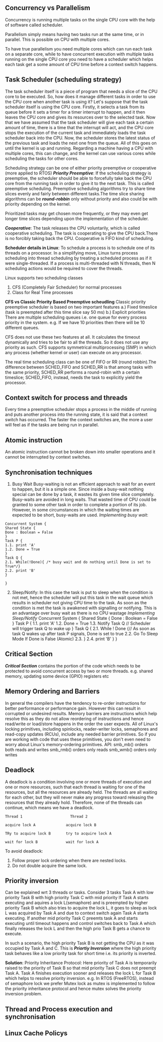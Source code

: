 ## Concurrency vs Parallelism
Concurrency is running multiple tasks on the single CPU core with the help of software called scheduler.

Parallelism simply means having two tasks run at the same time, or in parallel. This is possible on CPU with multiple cores.

To have true parallelism you need multiple cores which can run each task on a separate core, while to have concurrent execution with multiple tasks running on the single CPU core you need to have a scheduler which helps each task get a some amount of CPU time before a context switch happens.


## Task Scheduler (scheduling strategy)
The task scheduler itself is a piece of program that needs a slice of the CPU core to be executed. So, how does it manage different tasks in order to use the CPU core when another task is using it? Let's suppose that the task scheduler itself is using the CPU core. Firstly, it selects a task from its queue before it sets a timer for a timer interrupt to happen, and it then leaves the CPU core and gives its resources over to the selected task.
Now that we have assumed that the task scheduler will give each task a certain amount of time, there is a time that the interrupt will act, and the CPU core stops
the execution of the current task and immediately loads the task scheduler back into the CPU. Now, the scheduler stores the latest status of the previous task and loads the next one from the queue. All of this goes on until the kernel is up and running. Regarding a machine having a CPU with multiple cores, this can change, and the kernel can use various cores while scheduling the tasks for other cores.

Scheduling strategy can be one of either priority preemptive or cooperative (more applied to RTOS)
***Priority Preemptive***:
If the scheduling strategy is preemptive, the scheduler should be able to forcefully take back the CPU core from the running task in order to give it to the next task. This is called preemptive scheduling.
Preemptive scheduling algorithms try to share time slices evenly and fairly between different tasks.The time slice sharing algorithms can be ***round-robbin*** only without priority and also could be with priority depending on the kernel.

Prioritized tasks may get chosen more frequently, or they may even get longer time slices depending upon the implementation of the scheduler.


***Cooperative***:
The task releases the CPU voluntarily, which is called cooperative scheduling. The task is cooperating to give the CPU back.There is no forcibly taking back the CPU. Cooperative is FIFO kind of scheduling.

**Scheduler details in Linux**:
To schedule a process is to schedule one of its threads on a processor. In a simplifying move, Linux turns process scheduling into thread scheduling by treating a scheduled process as if it were single-threaded. If a process is multi-threaded with N threads, then N scheduling actions would be required to cover the threads.

Linux supports two scheduling classes
1. CFS (Completely Fair Scheduler) for normal processes
2. Class for Real Time processes

**CFS vs Classic Priority Based Preemptive scheudling**
Classic priority preemptive scheduler is based on two important features
a.) Fixed timeslice (task is preempted after this time slice say 50 ms)
b.) Explicit priorities
There are multiple scheduling queues i.e. one queue for every process priority in the system. e.g. If we have 10 priorities then there will be 10 different queues.


CFS does not use these two features at all. It calculates the timeout dynamically and tries to be fair to all the threads. So it does not use any priority as such.
CFS supports symmetrical multiprocessing (SMP) in which any process (whether kernel or user) can execute on any processor.

The real time scheduling class can be one of FIFO or RR (round robbin).The difference between SCHED_FIFO and SCHED_RR is that among tasks with the same priority, SCHED_RR performs a round-robin with a certain timeslice; SCHED_FIFO, instead, needs the task to explicitly yield the processor.


## Context switch for process and threads
Every time a preemptive scheduler stops a process in the middle of running and puts another process into the running state, it is said that a context switch has occurred.
The faster the context switches are, the more a user will feel as if the tasks are being run in parallel.



## Atomic instruction
An atomic instruction cannot be broken down into smaller operations and it cannot be interrupted by context switches.


## Synchronisation techniques
1. Busy Wait
Busy-waiting is not an efficient approach to wait for an event to happen, but it is a simple one. Since inside a busy-wait nothing special can be done by a task, it wastes its given time slice completely. Busy-waits are avoided in long waits. That wasted time of CPU could be granted to some other task in order to complete a portion of its job. However, in some circumstances in which the waiting times are expected to be short, busy-waits are used.
*Implementing busy wait*:
~~~
Concurrent System {
Shared State {
Done : Boolean = False
}
Task P {
1.1. print 'A'
1.2. Done = True
}
Task Q {
2.1. While(!Done){ /* busy wait and do nothing until Done is set to True*/}
2.2. print 'B'
}

}
~~~
2. Sleep/Notify:
In this case the task is put to sleep when the condition is not met, hence the scheduler will put this task in the wait queue which results in scheduler not giving CPU time to the task. As soon as the condition is met the task is awakened with signalling or notifying. This is an advantage over busy wait as there is no CPU wastage
*Implementing Sleep/Notify*
Concurrent System {
Shared State {
Done : Boolean = False
}
Task P {
1.1. print 'A'
1.2. Done = True
1.3. Notify Task Q   // Scheduler will trigger task Q to wake up
}
Task Q {
2.1. While ! Done {// As soon as task Q wakes up after task P signals, Done is set to true
2.2.
 Go To Sleep Mode If Done is False (Atomic)
2.3. }
2.4. print 'B'
}
}


## Critical Section
***Critical Section*** contains the portion of the code which needs to be protected to avoid concurrent access by two or more threads.
e.g. shared memory, updating some device (GPIO) registers etc


## Memory Ordering and Barriers
In general the compilers have the tendency to re-order instructions for better performance or performance gain. However this can result in corrupted or undesired results.
Memory barriers are instructions which help resolve this as they do not allow reordering of instructions and hence read/write or load/store happens in the order the user expects.
All of Linux's locking primitives, including spinlocks, reader-writer locks, semaphores and read-copy updates (RCUs), include any needed barrier primitives. So if you are working with code that uses these primitives, you don't even need to worry about Linux's memory-ordering primitives.
API:
smb_mb() orders both reads and writes
smb_rmb() orders only reads
smb_wmb() orders only writes


## Deadlock
A deadlock is a condition involving one or more threads of execution and one or more resources, such that each thread is waiting for one of the resources, but all the resources are already held. The threads are all waiting for each other, but they will never make any progress toward releasing the resources that they already hold. Therefore, none of the threads can continue, which means we have a deadlock.
~~~
Thread 1                      Thread 2

acquire lock A              acquire lock B

TRy to acquire lock B       try to acquire lock A

wait for lock B             wait for lock A

~~~
To avoid deadlock:
1. Follow proper lock ordering when there are nested locks.
2. Do not double acquire the same lock.

## Priority inversion
Can be explained wrt 3 threads or tasks. Consider 3 tasks
Task A with low priority
Task B with high priority
Task C with mid priority
If Task A starts executing and aquires a lock L(semaphore) and is preempted by higher priority Task B which also tries to acquire the lock L, it goes to sleep as lock L was acquired by Task A and due to context switch again Task A starts executing. If another mid priority Task C preemts task A and starts executing until timeout happens and control switches back to Task A which finally releases the lock L and then the high prio Task B gets a chance to execute.

In such a scenario, the high priority Task B is not getting the CPU as it was occupied by Task A and C. This is ***Priortiy Inversion*** where the high priority task behaves like a low priority task for short time i.e. its priority is inverted.

**Solution**:
Priority Inheritance Protocol:
Here priority of Task A is temporarily raised to the priority of Task B so that mid priority Task C does not preempt Task A. Task A finishes execution sooner and releases the lock L for Task B which helps to resolve priority inversion.
e.g. In RTOS (FreeRTOS), instead of semaphore lock we prefer Mutex lock as mutex is implemented to follow the priority inheritance protocol and hence mutex solves the priority inversion problem.



## Thread and Process execution and synchronisation

## Linux Cache Policys